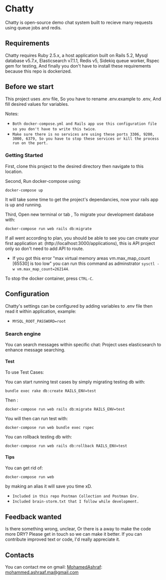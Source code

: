# Chatty 

Chatty is open-source demo chat system built to recieve many requests using queue jobs and redis.

## Requirements

Chatty requires Ruby 2.5.x, a host application built on Rails 5.2, Mysql database v5.7.x, Elasticsearch v7.1.1, Redis v5, Sidekiq queue worker, Rspec gem for testing, And finally you don't have to install these requirements because this repo is dockerized. 

## Before we start

This project uses .env file, So you have to rename .env.example to .env, And fill desired values for variables.

Notes: 

* `Both docker-compose.yml and Rails app use this configuration file so you don't have to write this twice`.
* `Make sure there is no services are using these ports 3306, 9200, 3000, 6379, So you have to stop these services or kill the process run on the port.`

### Getting Started

First, clone this project to the desired directory then navigate to this location.

Second, Run docker-compose using:

    docker-compose up
It will take some time to get the project's dependancies, now your rails app is up and running.

Third, Open new terminal or tab , To migrate your development database with:

    docker-compose run web rails db:migrate


If all went according to plan, you should be able to see you can create your first application at: (http://localhost:3000/applications), this is API project only so don't need to add API to route.

* If you got this error "max virtual memory areas vm.max_map_count [65530] is too low" you can run this command as adminstrator `sysctl -w vm.max_map_count=262144`.

To stop the docker container, press `CTRL-C`.

## Configuration

Chatty's settings can be configured by adding variables to .env file then read it within application, example:

* `MYSQL_ROOT_PASSWORD=root`

### Search engine

You can search messages within specific chat:
Project uses elasticsearch to enhance message searching.

#### Test

To use Test Cases:

You can start running test cases by simply migrating testing db with:

    bundle exec rake db:create RAILS_ENV=test

Then : 

    docker-compose run web rails db:migrate RAILS_ENV=test

You will then can run test with:

    docker-compose run web bundle exec rspec

You can rollback testing db with:

    docker-compose run web rails db:rollback RAILS_ENV=test


#### Tips

You can get rid of:
    
    docker-compose run web

by making an alias it will save you time xD.

* `Included in this repo Postman Collection and Postman Env.`
* `Included brain-storm.txt that I follow while development.`

Feedback wanted
---------------

Is there something wrong, unclear, Or there is a away to make the code more DRY? Please get in touch so we can make it better. If you can contribute improved text or code, I'd really appreciate it.

Contacts
---------------
You can contact me on gmail:
[MohamedAshraf](mailto:mohammed.ashraaf.ma@gmail.com): mohammed.ashraaf.ma@gmail.com 